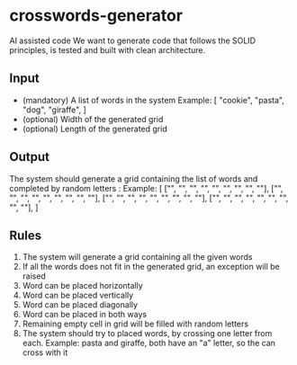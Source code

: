 # crosswords-generator

AI assisted code
We want to generate code that follows the SOLID principles, is tested and built with clean architecture.

## Input

- (mandatory) A list of words in the system
Example:
[
    "cookie",
    "pasta",
    "dog",
    "giraffe",
]
- (optional) Width of the generated grid
- (optional) Length of the generated grid


## Output

The system should generate a grid containing the list of words and completed by random letters :
Example:
[
    ["", "", "", "", "", "", "", "", ""],
    ["", "", "", "", "", "", "", "", ""],
    ["", "", "", "", "", "", "", "", ""],
    ["", "", "", "", "", "", "", "", ""],
]

## Rules

1. The system will generate a grid containing all the given words
2. If all the words does not fit in the generated grid, an exception will be raised
3. Word can be placed horizontally
4. Word can be placed vertically
5. Word can be placed diagonally
6. Word can be placed in both ways
7. Remaining empty cell in grid will be filled with random letters
8. The system should try to placed words, by crossing one letter from each.
Example: pasta and giraffe, both have an "a" letter, so the can cross with it



